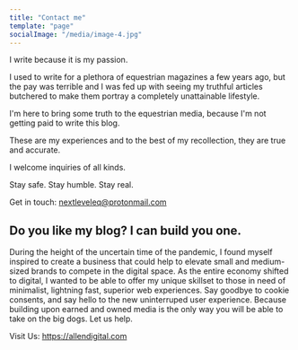 ```yaml
---
title: "Contact me"
template: "page"
socialImage: "/media/image-4.jpg"
---
```


I write because it is my passion.

I used to write for a plethora of equestrian magazines a few years ago, but the pay was terrible and I was fed up with seeing my truthful articles butchered to make them portray a completely unattainable lifestyle.

I'm here to bring some truth to the equestrian media, because I'm not getting paid to write this blog.

These are my experiences and to the best of my recollection, they are true and accurate.

I welcome inquiries of all kinds.

Stay safe. Stay humble. Stay real.

Get in touch: nextleveleq@protonmail.com

## Do you like my blog? I can build you one.

During the height of the uncertain time of the pandemic, I found myself inspired to create a business that could help to elevate small and medium-sized brands to compete in the digital space. As the entire economy shifted to digital, I wanted to be able to offer my unique skillset to those in need of minimalist, lightning fast, superior web experiences. Say goodbye to cookie consents, and say hello to the new uninterruped user experience. Because building upon earned and owned media is the only way you will be able to take on the big dogs. Let us help.

Visit Us: https://allendigital.com
